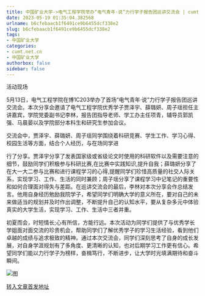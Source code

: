 ```yaml
---
title: 中国矿业大学->电气工程学院举办“电气青年·说”力行学子报告团巡讲交流会 | cumt.net.cn
date: 2023-05-19 01:35:04.382568
urlname: b6cfebaacb1f6491ce9b6455dcf338e2
slug: b6cfebaacb1f6491ce9b6455dcf338e2
tags: 
- 中国矿业大学
categories:
- cumt.net.cn
- 中国矿业大学
authorbox: false
sidebar: false
---
```

活动现场

5月13日，电气工程学院在博1C203举办了首场“电气青年·说”力行学子报告团巡讲交流会。本次分享会邀请了电气工程学院优秀学子贾泽宇、薛璐妍、周子瑶担任主讲嘉宾，学院党委副书记李林，报告团指导老师、学工办主任项青，辅导员郭凯强、马晨晏以及学院部分本科生和研究生参加会议。

交流会中，贾泽宇、薛璐妍、周子瑶同学围绕着科研竞赛、学生工作、学习心得、校园生活等方面，结合个人经历，与在场同学进
<!--more-->
行了分享。贾泽宇分享了发表国家级或省级论文时使用的科研软件以及需要注意的细节，鼓励同学们积极参与科研比赛,在比赛中实践知识,提升自我；薛璐妍分享了在大一大二参与比赛和进行课程学习的心得,提醒同学们珍惜高质量的社交人际关系，实现学习、工作、生活的同时兼顾；周子瑶分享了课程学习中记笔记的重要性和如何合理面对得失与差距。在巡讲交流会的最后，李林对本次分享会作总结发言。他用自身经历勉励我院学子，希望同学们明确大学的意义所在，要对自己的未来做适当的规划并及时作出调整，不断提升自己的认知水平，要从复杂多元中体验真实的大学生活，实现学习、工作、生活中三者并重。

初夏而会，时短情长;心有所信，方能行远。本次活动为同学们提供了与优秀学长学姐面对面交流的珍贵机会，帮助同学们了解优秀学子的学习生活经验，看到他们卓越的成绩与追求极致的精神。通过本次交流会，同学们深刻思考了自身的成长发展，对自身学涯规划有了多角度、更清晰的认知，也对后期学习工作更有信心。希望同学们能以力行学子为榜样，奋楫笃行，不断进步，让大学时光填满期待和奋斗瞬间。

![图](https://xwzx.cumt.edu.cn/_upload/article/images/c5/55/f0e68c2d4ccb9de58dd719ace57e/5e17517f-80a8-4423-96d6-1fe18035a047.jpg)

[转入文章首发地址](https://xwzx.cumt.edu.cn/db/55/c523a645973/page.htm)